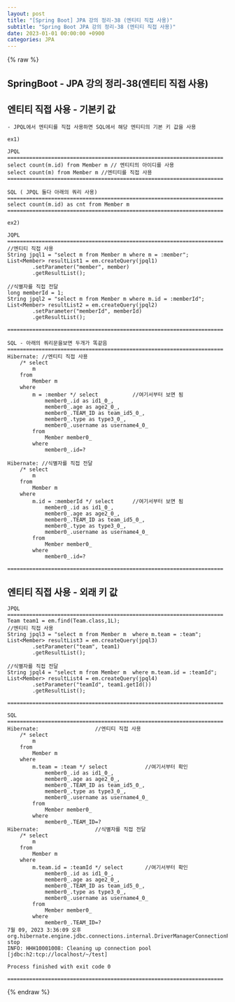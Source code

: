 ```yaml
---
layout: post
title: "[Spring Boot] JPA 강의 정리-38 (엔티티 직접 사용)"
subtitle: "Spring Boot JPA 강의 정리-38 (엔티티 직접 사용)"
date: 2023-01-01 00:00:00 +0900
categories: JPA
---
```

{% raw %}
## SpringBoot - JPA 강의 정리-38(엔티티 직접 사용)  
  
## 엔티티 직접 사용 - 기본키 값  
	- JPQL에서 엔티티를 직접 사용하면 SQL에서 해당 엔티티의 기본 키 값을 사용  
  
	ex1)  
  
	JPQL  
	=====================================================================  
	select count(m.id) from Member m // 엔티티의 아이디를 사용  
	select count(m) from Member m //엔티티를 직접 사용  
	=====================================================================  
  
	SQL ( JPQL 둘다 아래의 쿼리 사용)  
	=====================================================================  
	select count(m.id) as cnt from Member m  
	=====================================================================  
  
	ex2)  
  
	JQPL  
	=====================================================================  
	//엔티티 직접 사용  
	String jpql1 = "select m from Member m where m = :member";  
	List<Member> resultList1 = em.createQuery(jpql1)  
			.setParameter("member", member)  
			.getResultList();  
  
	//식별자를 직접 전달  
	long memberId = 1;  
	String jpql2 = "select m from Member m where m.id = :memberId";  
	List<Member> resultList2 = em.createQuery(jpql2)  
			.setParameter("memberId", memberId)  
			.getResultList();  
  
	=====================================================================  
  
	SQL - 아래의 쿼리문을보면 두개가 똑같음  
	=====================================================================  
	Hibernate: //엔티티 직접 사용  
		/* select  
			m  
		from  
			Member m  
		where  
			m = :member */ select			//여기서부터 보면 됨  
				member0_.id as id1_0_,  
				member0_.age as age2_0_,  
				member0_.TEAM_ID as team_id5_0_,  
				member0_.type as type3_0_,  
				member0_.username as username4_0_  
			from  
				Member member0_  
			where  
				member0_.id=?  
  
	Hibernate: //식별자를 직접 전달  
		/* select  
			m  
		from  
			Member m  
		where  
			m.id = :memberId */ select		//여기서부터 보면 됨  
				member0_.id as id1_0_,  
				member0_.age as age2_0_,  
				member0_.TEAM_ID as team_id5_0_,  
				member0_.type as type3_0_,  
				member0_.username as username4_0_  
			from  
				Member member0_  
			where  
				member0_.id=?  
  
	=====================================================================  
  
## 엔티티 직접 사용 - 외래 키 값  
  
	JPQL  
	=====================================================================  
	Team team1 = em.find(Team.class,1L);  
	//엔티티 직접 사용  
	String jpql3 = "select m from Member m  where m.team = :team";  
	List<Member> resultList3 = em.createQuery(jpql3)  
			.setParameter("team", team1)  
			.getResultList();  
  
	//식별자를 직접 전달  
	String jpql4 = "select m from Member m  where m.team.id = :teamId";  
	List<Member> resultList4 = em.createQuery(jpql4)  
			.setParameter("teamId", team1.getId())  
			.getResultList();  
  
	=====================================================================  
  
	SQL  
	=====================================================================  
	Hibernate:					//엔티티 직접 사용  
		/* select  
			m  
		from  
			Member m  
		where  
			m.team = :team */ select			//여기서부터 확인  
				member0_.id as id1_0_,  
				member0_.age as age2_0_,  
				member0_.TEAM_ID as team_id5_0_,  
				member0_.type as type3_0_,  
				member0_.username as username4_0_  
			from  
				Member member0_  
			where  
				member0_.TEAM_ID=?  
	Hibernate:					//식별자를 직접 전달  
		/* select  
			m  
		from  
			Member m  
		where  
			m.team.id = :teamId */ select		//여기서부터 확인  
				member0_.id as id1_0_,  
				member0_.age as age2_0_,  
				member0_.TEAM_ID as team_id5_0_,  
				member0_.type as type3_0_,  
				member0_.username as username4_0_  
			from  
				Member member0_  
			where  
				member0_.TEAM_ID=?  
	7월 09, 2023 3:36:09 오후 org.hibernate.engine.jdbc.connections.internal.DriverManagerConnectionProviderImpl$PoolState stop  
	INFO: HHH10001008: Cleaning up connection pool [jdbc:h2:tcp://localhost/~/test]  
  
	Process finished with exit code 0  
  
	=====================================================================  

{% endraw %}
